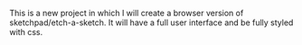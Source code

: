 This is a new project in which I will create a browser version of sketchpad/etch-a-sketch.  It
will have a full user interface and be fully styled with css.
